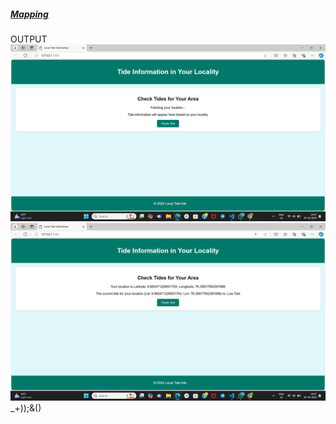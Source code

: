 ##### [Mapping](https://github.com/kelna-terese/Mapping/blob/main/script.js)

OUTPUT
![](https://raw.githubusercontent.com/kelna-terese/Mapping/refs/heads/main/TideWatch1.png)
![](https://raw.githubusercontent.com/kelna-terese/Mapping/refs/heads/main/TideWatch2.png)
_+));&()
